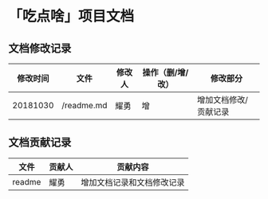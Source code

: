 # 「吃点啥」项目文档

## 文档修改记录

| 修改时间 | 文件 | 修改人 | 操作（删/增/改） | 修改部分 |
| --- | --- | --- | --- | --- |
| 20181030 | /readme.md | 耀勇 | 增 | 增加文档修改/贡献记录 |

## 文档贡献记录

| 文件 | 贡献人 | 贡献内容 |
| --- | --- | --- |
| readme | 耀勇 | 增加文档记录和文档修改记录 |
